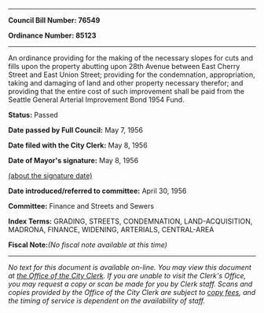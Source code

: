 

********

**Council Bill Number: 76549**
   
**Ordinance Number: 85123**
********

 An ordinance providing for the making of the necessary slopes for cuts and fills upon the property abutting upon 28th Avenue between East Cherry Street and East Union Street; providing for the condemnation, appropriation, taking and damaging of land and other property necessary therefor; and providing that the entire cost of such improvement shall be paid from the Seattle General Arterial Improvement Bond 1954 Fund.

**Status:** Passed
   
**Date passed by Full Council:** May 7, 1956
   
**Date filed with the City Clerk:** May 8, 1956
   
**Date of Mayor's signature:** May 8, 1956
   
[(about the signature date)](/~public/approvaldate.htm)
   
   
   
**Date introduced/referred to committee:** April 30, 1956
   
**Committee:** Finance and Streets and Sewers
   
   
**Index Terms:** GRADING, STREETS, CONDEMNATION, LAND-ACQUISITION, MADRONA, FINANCE, WIDENING, ARTERIALS, CENTRAL-AREA

**Fiscal Note:**_(No fiscal note available at this time)_
********

_No text for this document is available on-line. You may view this document at [the Office of the City Clerk](http://www.seattle.gov/leg/clerk/contactUs.htm). If you are unable to visit the Clerk's Office, you may request a copy or scan be made for you by Clerk staff. Scans and copies provided by the Office of the City Clerk are subject to [copy fees](http://clerk.seattle.gov/~public/clerkfees.htm), and the timing of service is dependent on the availability of staff._

